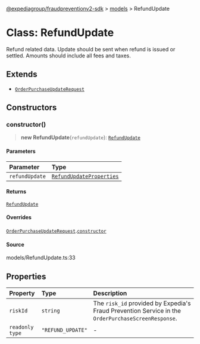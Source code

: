 [@expediagroup/fraudpreventionv2-sdk](../../index.md) > [models](../index.md) > RefundUpdate

# Class: RefundUpdate

Refund related data. Update should be sent when refund is issued or settled. Amounts should include all fees and taxes.

## Extends

-   [`OrderPurchaseUpdateRequest`](class.OrderPurchaseUpdateRequest.md)

## Constructors

### constructor()

> **new RefundUpdate**(`refundUpdate`): [`RefundUpdate`](class.RefundUpdate.md)

#### Parameters

| Parameter      | Type                                                                          |
| :------------- | :---------------------------------------------------------------------------- |
| `refundUpdate` | [`RefundUpdateProperties`](../interfaces/interface.RefundUpdateProperties.md) |

#### Returns

[`RefundUpdate`](class.RefundUpdate.md)

#### Overrides

[`OrderPurchaseUpdateRequest`](class.OrderPurchaseUpdateRequest.md).[`constructor`](class.OrderPurchaseUpdateRequest.md#constructor)

#### Source

models/RefundUpdate.ts:33

## Properties

| Property          | Type              | Description                                                                                         |
| :---------------- | :---------------- | :-------------------------------------------------------------------------------------------------- |
| `riskId`          | `string`          | The `risk_id` provided by Expedia\'s Fraud Prevention Service in the `OrderPurchaseScreenResponse`. |
| `readonly` `type` | `"REFUND_UPDATE"` | -                                                                                                   |
